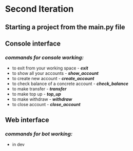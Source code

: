 # __Second Iteration__
## Starting a project from the main.py file

## Console interface
### ___commands for console working:___
- to exit from your working space - ___exit___
- to show all your accounts - ___show_account___
- to create new account - ___create_account___
- to check balance of a concrete account - ___check_balance___
- to make transfer - ___transfer___
- to make top up - ___top_up___
- to make withdraw - ___withdraw___
- to close account - ___close_account___

## Web interface
### ___commands for bot working:___
- in dev
